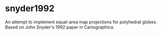 # snyder1992
An attempt to implement equal-area map projections for polyhedral globes.  Based on John Snyder's 1992 paper in Cartographica.
